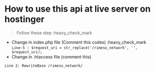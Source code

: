 # How to use this api at live server on hostinger
 > Follow these step 
 :heavy_check_mark
  - Change in index.php file (Comment this codes) :heavy_check_mark
   ``
   Line-5 : $request_uri = str_replace('/rimeso_network', '', $request_uri);
   ``
   - Change in .htaccess file (comment this)

   ``
   Line 2: RewriteBase /rimeso_network/
   ``  